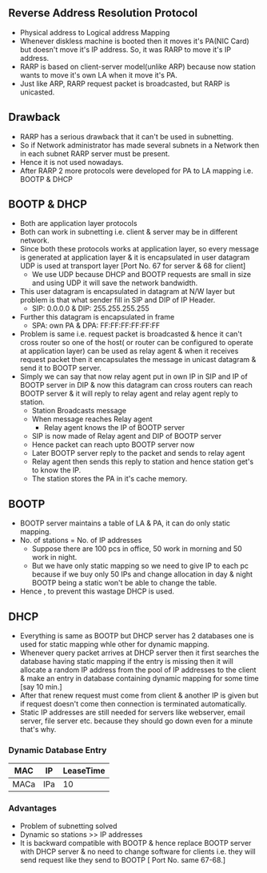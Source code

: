 ## Reverse Address Resolution Protocol

- Physical address to Logical address Mapping
- Whenever diskless machine is booted then it moves it's PA(NIC Card) but doesn't move it's IP address. So, it was RARP to move it's IP address.
- RARP is based on client-server model(unlike ARP) because now station wants to move it's own LA when it move it's PA.
- Just like ARP, RARP request packet is broadcasted, but RARP is unicasted.

## Drawback
- RARP has a serious drawback that it can't be used in subnetting.
- So if Network administrator has made several subnets in a Network then in each subnet RARP server must be present.
- Hence it is not used nowadays.
- After RARP 2 more protocols were developed for PA to LA mapping i.e. BOOTP & DHCP

## BOOTP & DHCP
- Both are application layer protocols
- Both can work in subnetting i.e. client & server may be in different network.
- Since both these protocols works at application layer, so every message is generated at application layer & it is encapsulated in user datagram UDP is used at transport layer [Port No. 67 for server & 68 for client]
  - We use UDP because DHCP and BOOTP requests are small in size and using UDP it will save the network bandwidth.
- This user datagram is encapsulated in datagram at N/W layer but problem is that what sender fill in SIP and DIP of IP Header.
  - SIP: 0.0.0.0 & DIP: 255.255.255.255
- Further this datagram is encapsulated in frame
  - SPA: own PA & DPA: FF:FF:FF:FF:FF:FF
- Problem is same i.e. request packet is broadcasted & hence it can't cross router so one of the host( or router can be configured to operate at application layer) can be used as relay agent & when it receives request packet then it encapsulates the message in unicast datagram & send it to BOOTP server.
- Simply we can say that now relay agent put in own IP in SIP and IP of BOOTP server in DIP & now this datagram can cross routers can reach BOOTP server & it will reply to relay agent and relay agent reply to station.
  - Station Broadcasts message
  - When message reaches Relay agent
    - Relay agent knows the IP of BOOTP server
  - SIP is now made of Relay agent and DIP of BOOTP server
  - Hence packet can reach upto BOOTP server now
  - Later BOOTP server reply to the packet and sends to relay agent
  - Relay agent then sends this reply to station and hence station get's to know the IP.
  - The station stores the PA in it's cache memory.

## BOOTP
- BOOTP server maintains a table of LA & PA, it can do only static mapping.
- No. of stations = No. of IP addresses
  - Suppose there are 100 pcs in office, 50 work in morning and 50 work in night.
  - But we have only static mapping so we need to give IP to each pc because if we buy only 50 IPs and change allocation in day & night BOOTP being a static won't be able to change the table.
- Hence , to prevent this wastage DHCP is used. 

## DHCP
- Everything is same as BOOTP but DHCP server has 2 databases one is used for static mapping whle other for dynamic mapping.
- Whenever query packet arrives at DHCP server then it first searches the database having static mapping if the entry is missing then it will allocate a random IP address from the pool of IP addresses to the client & make an entry in database containing dynamic mapping for some time [say 10 min.]
- After that renew request must come from client & another IP is given but if request doesn't come then connection is terminated automatically.
- Static IP addresses are still needed for servers like webserver, email server, file server etc. because they should go down even for a minute that's why.

### Dynamic Database Entry
| MAC | IP | LeaseTime |
| --- | -- | --------- |
| MACa  | IPa | 10 |

### Advantages
- Problem of subnetting solved
- Dynamic so stations >> IP addresses
- It is backward compatible with BOOTP & hence replace BOOTP server with DHCP server & no need to change software for clients i.e. they will send request like they send to BOOTP [ Port No. same 67-68.]